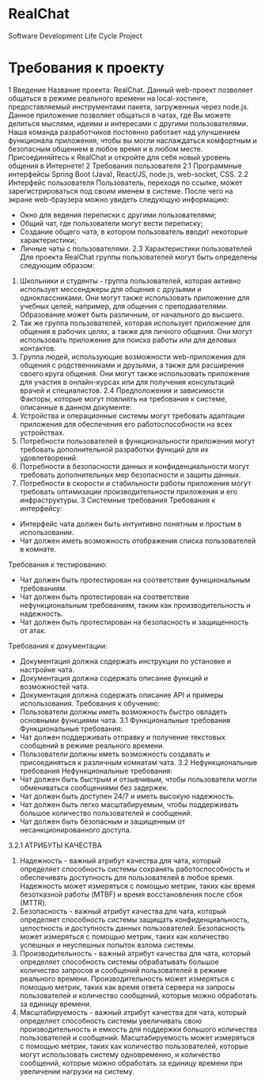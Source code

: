 # RealChat
Software Development Life Cycle Project

# Требования к проекту
1 Введение
Название проекта: RealChat.
Данный web-проект позволяет общаться в режиме реального времени на local-хостинге, предоставляемый инструментами пакета, загруженных через node.js. Данное приложение позволяет общаться в чатах, где Вы можете делиться мыслями, идеями и интересами с другими пользователями. Наша команда разработчиков постоянно работает над улучшением функционала приложения, чтобы вы могли наслаждаться комфортным и безопасным общением в любое время и в любом месте. Присоединяйтесь к RealChat и откройте для себя новый уровень общения в Интернете!
2 Требования пользователя
2.1 Программные интерфейсы
Spring Boot (Java), React/JS, node.js, web-socket, CSS.
2.2 Интерфейс пользователя
Пользователь, переходя по ссылке, может зарегистрироваться под своим именем в системе. После чего на экране web-браузера можно увидеть следующую информацию: 
-	Окно для ведения переписки с другими пользователями;
-	Общий чат, где пользователи могут вести переписку;
-	Создание общего чата, в котором пользователь вводит
некоторые характеристики;
-	Личные чаты с пользователями.
2.3 Характеристики пользователей
Для проекта RealChat группы пользователей могут быть определены следующим образом:
1. Школьники и студенты - группа пользователей, которая активно использует мессенджеры для общения с друзьями и одноклассниками. Они могут также использовать приложение для учебных целей, например, для общения с преподавателями. Образование может быть различным, от начального до высшего. 
2. Так же группа пользователей, которая использует приложение для общения в рабочих целях, а также для личного общения. Они могут использовать приложение для поиска работы или для деловых контактов.
3. Группа людей, использующие возможности web-приложения для общения с родственниками и друзьями, а также для расширения своего круга общения. Они могут также использовать приложение для участия в онлайн-курсах или для получения консультаций врачей и специалистов.
2.4 Предположения и зависимости
Факторы, которые могут повлиять на требования к системе, описанные в данном документе:
1. Устройства и операционные системы могут требовать адаптации приложения для обеспечения его работоспособности на всех устройствах.
2. Потребности пользователей в функциональности приложения могут требовать дополнительной разработки функций для их удовлетворений.
3. Потребности в безопасности данных и конфиденциальности могут требовать дополнительных мер безопасности и защиты данных.
4. Потребности в скорости и стабильности работы приложения могут требовать оптимизации производительности приложения и его инфраструктуры.
3 Системные требования
Требования к интерфейсу:
- Интерфейс чата должен быть интуитивно понятным и простым в использовании.
- Чат должен иметь возможность отображения списка пользователей в комнате.

Требования к тестированию:
- Чат должен быть протестирован на соответствие функциональным требованиям.
- Чат должен быть протестирован на соответствие нефункциональным требованиям, таким как производительность и надежность.
- Чат должен быть протестирован на безопасность и защищенность от атак.

Требования к документации:
- Документация должна содержать инструкции по установке и настройке чата.
- Документация должна содержать описание функций и возможностей чата.
- Документация должна содержать описание API и примеры использования.
Требования к обучению:
- Пользователи должны иметь возможность быстро овладеть основными функциями чата.
3.1 Функциональные требования
Функциональные требования:
- Чат должен поддерживать отправку и получение текстовых сообщений в режиме реального времени.
- Пользователи должны иметь возможность создавать и присоединяться к различным комнатам чата.
3.2 Нефункциональные требования
Нефункциональные требования:
- Чат должен быть быстрым и отзывчивым, чтобы пользователи могли обмениваться сообщениями без задержек.
- Чат должен быть доступен 24/7 и иметь высокую надежность.
- Чат должен быть легко масштабируемым, чтобы поддерживать большое количество пользователей и сообщений.
- Чат должен быть безопасным и защищенным от несанкционированного доступа.

3.2.1 АТРИБУТЫ КАЧЕСТВА
1. Надежность - важный атрибут качества для чата, который определяет способность системы сохранять работоспособность и обеспечивать доступность для пользователей в любое время. Надежность может измеряться с помощью метрик, таких как время безотказной работы (MTBF) и время восстановления после сбоя (MTTR).
2. Безопасность - важный атрибут качества для чата, который определяет способность системы защищать конфиденциальность, целостность и доступность данных пользователей. Безопасность может измеряться с помощью метрик, таких как количество успешных и неуспешных попыток взлома системы.
3. Производительность - важный атрибут качества для чата, который определяет способность системы обрабатывать большое количество запросов и сообщений пользователей в режиме реального времени. Производительность может измеряться с помощью метрик, таких как время ответа сервера на запросы пользователей и количество сообщений, которые можно обработать за единицу времени.
4. Масштабируемость - важный атрибут качества для чата, который определяет способность системы увеличивать свою производительность и емкость для поддержки большого количества пользователей и сообщений. Масштабируемость может измеряться с помощью метрик, таких как количество пользователей, которые могут использовать систему одновременно, и количество сообщений, которые можно обработать за единицу времени при увеличении нагрузки на систему.


